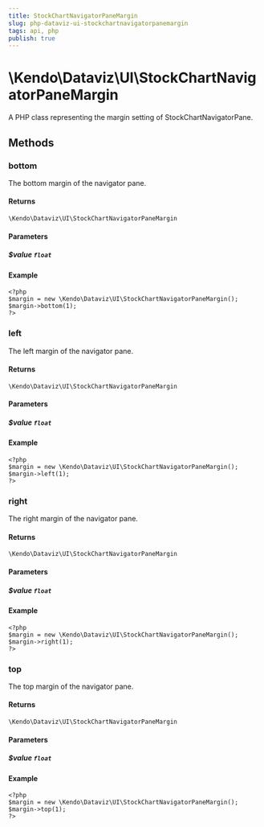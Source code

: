 ```yaml
---
title: StockChartNavigatorPaneMargin
slug: php-dataviz-ui-stockchartnavigatorpanemargin
tags: api, php
publish: true
---
```


# \Kendo\Dataviz\UI\StockChartNavigatorPaneMargin

A PHP class representing the margin setting of StockChartNavigatorPane.


## Methods

### bottom
The bottom margin of the navigator pane.

#### Returns
`\Kendo\Dataviz\UI\StockChartNavigatorPaneMargin`

#### Parameters

##### $value `float`



#### Example 
    <?php
    $margin = new \Kendo\Dataviz\UI\StockChartNavigatorPaneMargin();
    $margin->bottom(1);
    ?>

### left
The left margin of the navigator pane.

#### Returns
`\Kendo\Dataviz\UI\StockChartNavigatorPaneMargin`

#### Parameters

##### $value `float`



#### Example 
    <?php
    $margin = new \Kendo\Dataviz\UI\StockChartNavigatorPaneMargin();
    $margin->left(1);
    ?>

### right
The right margin of the navigator pane.

#### Returns
`\Kendo\Dataviz\UI\StockChartNavigatorPaneMargin`

#### Parameters

##### $value `float`



#### Example 
    <?php
    $margin = new \Kendo\Dataviz\UI\StockChartNavigatorPaneMargin();
    $margin->right(1);
    ?>

### top
The top margin of the navigator pane.

#### Returns
`\Kendo\Dataviz\UI\StockChartNavigatorPaneMargin`

#### Parameters

##### $value `float`



#### Example 
    <?php
    $margin = new \Kendo\Dataviz\UI\StockChartNavigatorPaneMargin();
    $margin->top(1);
    ?>

 
